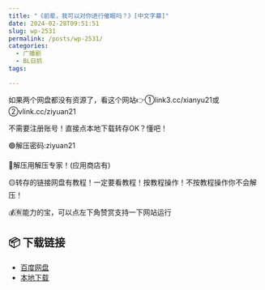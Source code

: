 ```yaml
---
title: "《前辈，我可以对你进行催眠吗？》[中文字幕]"
date: 2024-02-28T09:51:51
slug: wp-2531
permalink: /posts/wp-2531/
categories:
  - 广播剧
  - BL日抓
tags:

---
```


如果两个网盘都没有资源了，看这个网站👉①link3.cc/xianyu21或②vlink.cc/ziyuan21

不需要注册账号！直接点本地下载转存OK？懂吧！

🟢解压密码:ziyuan21

🔵解压用解压专家！(应用商店有)

🟡转存的链接网盘有教程！一定要看教程！按教程操作！不按教程操作你不会解压！

💰🈶能力的宝，可以点左下角赞赏支持一下网站运行

## 📦 下载链接
- [百度网盘](https://blziyuan21.com/pay-download/2531?key=ddf02ef3f4&down_id=0)
- [本地下载](https://blziyuan21.com/pay-download/2531?key=ddf02ef3f4&down_id=1)

